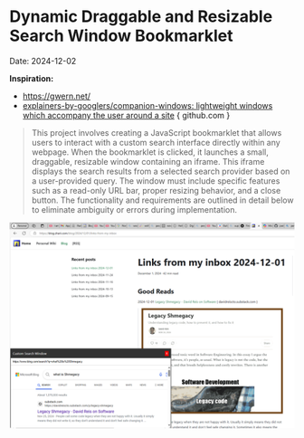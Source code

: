 # Dynamic Draggable and Resizable Search Window Bookmarklet
Date: 2024-12-02

**Inspiration:**

- https://gwern.net/
-  [explainers-by-googlers/companion-windows: lightweight windows which accompany the user around a site](https://github.com/explainers-by-googlers/companion-windows) { github.com }



> This project involves creating a JavaScript bookmarklet that allows users to interact with a custom search interface directly within any webpage. When the bookmarklet is clicked, it launches a small, draggable, resizable window containing an iframe. This iframe displays the search results from a selected search provider based on a user-provided query. The window must include specific features such as a read-only URL bar, proper resizing behavior, and a close button. The functionality and requirements are outlined in detail below to eliminate ambiguity or errors during implementation.



![image-20241202201057750](readme.assets/image-20241202201057750.png)
